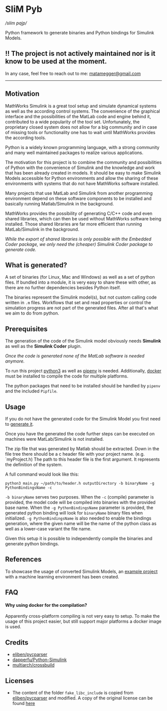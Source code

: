 # SliM Pyb
_/slím pa͜ip/_

Python framework to generate binaries and Python bindings for Simulink Models.

## !! The project is not actively maintained nor is it know to be used at the moment. 
In any case, feel free to reach out to me: matamegger@gmail.com
___

## Motivation
MathWorks Simulink is a great tool setup and simulate dynamical systems as well as the according control systems. The convenience of the graphical interface and the possibilities of the MatLab code and engine behind it, contributed to a wide popularity of the tool set.
Unfortunately, the proprietary closed system does not allow for a big community and in case of missing tools or functionality one has to wait until MathWorks provides the according tools.

Python is a widely known programming language, with a strong community and many well maintained packages to realize various applications. 

The motivation for this project is to combine the community and possibilities of Python with the convenience of Simulink and the knowledge and work that has been already created in models.
It should be easy to make Simulink Models accessible for Python environments and allow the sharing of these environments with systems that do not have MathWorks software installed.

Many projects that use MatLab and Simulink from another programming environment depend on these software components to be installed and basically running Matlab/Simulink in the background. 

MathWorks provides the possibility of generating C/C++ code and even shared libraries, which can then be used without MathWorks software being installed.
Those shared libraries are far more efficient than running MatLab/Simulink in the background.

_While the export of shared libraries is only possible with the Embedded Coder package, we only need the (cheaper) Simulink Coder package to generate code._

## What is generated?

A set of binaries (for Linux, Mac and Windows) as well as a set of python files. If bundled into a module, it is very easy to
share these with other, as there are no further dependencies besides Python itself.

The binaries represent the Simulink model(s), but not custom calling code written in `.m` files. Workflows that set and read properties
or control the simulation progress are not part of the generated files. After all that's what we aim to do from python. 

## Prerequisites

The generation of the code of the Simulink model obviously needs **Simulink** as well as the **Simulink Coder** plugin.

_Once the code is generated none of the MatLab software is needed anymore._

To run this project [python3](https://www.python.org/downloads/) as well as [pipenv](https://pypi.org/project/pipenv/) is needed. Additionally, [docker](https://docs.docker.com/get-docker/) must be installed to compile the code for multiple platforms.

The python packages that need to be installed should be handled by `pipenv` and the included `Pipfile`.

## Usage

If you do not have the generated code for the Simulink Model you first need to [generate it](ExportSimulinkModel.md).

Once you have the generated the code further steps can be executed on machines were MatLab/Simulink is not installed.

The zip file that was generated by Matlab should be extracted. 
Down in the file tree there should be a c header file with your project name. (e.g. `myProject.h)
The path to this header file is the first argument. It represents the definition of the system.

A full command would look like this:
```
python3 main.py ~/path/to/header.h outputDirectory -b binaryName -g PythonBindingsName -c
```

`-b binaryName` serves two purposes. When the `-c` (compile) parameter is provided, the model code will be compiled into binaries
with the provided base name. When the `-g PythonBindingsName` parameter is provided, the generated python binding will look for `binaryName` binary
files when initialized.
`-g PythonBindingsName` is also needed to enable the bindings generation, where the given name will be the name of the python class as well as a lower-case variant the file name.

Given this setup it is possible to independently compile the binaries and generate python bindings.

## References

To showcase the usage of converted Simulink Models, an [example project](https://github.com/matamegger/reinforced-pid-parameter) with a machine learning environment has been created.

## FAQ

#### Why using docker for the compilation?
Apparently cross-platform compiling is not very easy to setup.
To make the usage of this project easier, but still support major platforms a docker image is used.

## Credits
- [eliben/pycparser](https://github.com/eliben/pycparser)
- [dapperfu/Python-Simulink](https://github.com/dapperfu/Python-Simulink)
- [multiarch/crossbuild](https://github.com/multiarch/crossbuild)

## Licenses
- The content of the folder `fake_libc_include` is copied from [eliben/pycparser](https://github.com/eliben/pycparser) and modified. A copy of the original license can be found [here](licenses/PYCPARSER)
